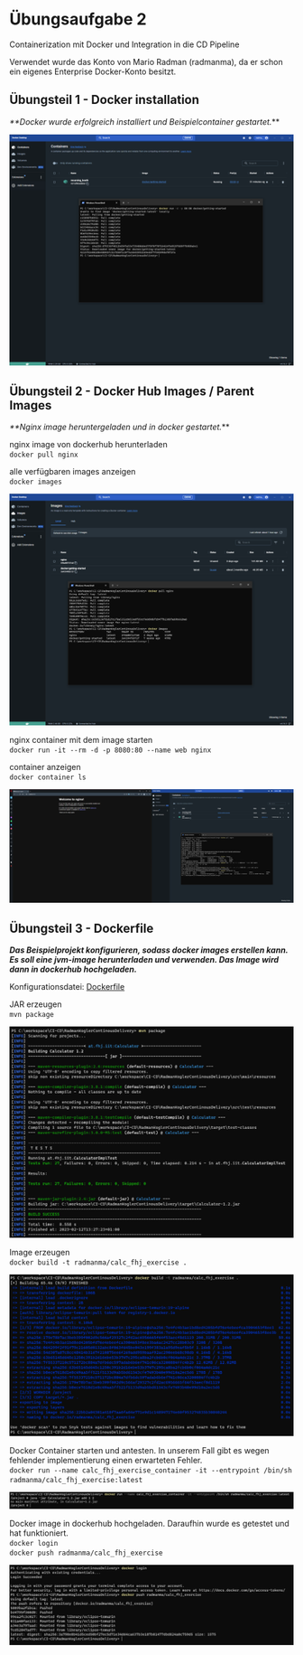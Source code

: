 # Übungsaufgabe 2

Containerization mit Docker und Integration in die CD Pipeline

Verwendet wurde das Konto von Mario Radman (radmanma), da er schon ein eigenes Enterprise Docker-Konto besitzt.

## Übungsteil 1 - Docker installation
_**Docker wurde erfolgreich installiert und Beispielcontainer gestartet._**

![Docker installation and example container](img/e2_1_1.png)


## Übungsteil 2 - Docker Hub Images / Parent Images
_**Nginx image heruntergeladen und in docker gestartet._**

nginx image von dockerhub herunterladen <br>
`docker pull nginx`

alle verfügbaren images anzeigen <br>
`docker images`

![](img/e2_2_1.png)

nginx container mit dem image starten <br>
`docker run -it --rm -d -p 8080:80 --name web nginx`

container anzeigen <br>
`docker container ls`

![](img/e2_2_2.png)


## Übungsteil 3 - Dockerfile
**_Das Beispielprojekt konfigurieren, sodass docker images erstellen kann. Es soll eine jvm-image herunterladen und
verwenden. Das Image wird dann in dockerhub hochgeladen._**

Konfigurationsdatei:
[Dockerfile](../Dockerfile)

JAR erzeugen <br>
`mvn package`

![](img/e2_3_1.png)

Image erzeugen <br>
`docker build -t radmanma/calc_fhj_exercise .`

![](img/e2_3_2.png)

Docker Container starten und antesten. In unserem Fall gibt es wegen fehlender implementierung einen erwarteten Fehler. <br>
`docker run --name calc_fhj_exercise_container -it --entrypoint /bin/sh radmanma/calc_fhj_exercise:latest`

![](img/e2_3_3.png)

Docker image in dockerhub hochgeladen. Daraufhin wurde es getestet und hat funktioniert. <br>
`docker login` <br>
`docker push radmanma/calc_fhj_exercise`

![](img/e2_3_4.png)